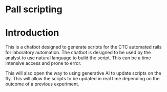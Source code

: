 # Pall scripting

# Introduction

This is a chatbot designed to generate scripts for the CTC automated rails
for laboratory automation. The chatbot is designed to be used by the
analyst to use natural language to build the script. This can be a time intensive access and prone to error.

This will also open the way to using generative AI to update scripts
on the fly. This will allow the scripts to be updated in real time depending
on the outcome of a previous experiment.